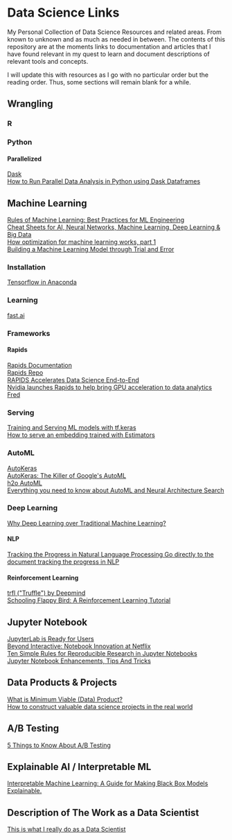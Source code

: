 # Data Science Links
My Personal Collection of Data Science Resources and related areas. From known to unknown and as much as needed in between. The contents of this repository are at the moments links to documentation and articles that I have found relevant in my quest to learn and document descriptions of relevant tools and concepts.

I will update this with resources as I go with no particular order but the reading order. Thus, some sections will remain blank for a while.

## Wrangling

### R



### Python

#### Parallelized
[Dask](http://dask.pydata.org/) \
[How to Run Parallel Data Analysis in Python using Dask Dataframes](https://towardsdatascience.com/trying-out-dask-dataframes-in-python-for-fast-data-analysis-in-parallel-aa960c18a915)

## Machine Learning
[Rules of Machine Learning: Best Practices for ML Engineering](http://martin.zinkevich.org/rules_of_ml/rules_of_ml.pdf) \
[Cheat Sheets for AI, Neural Networks, Machine Learning, Deep Learning & Big Data](https://becominghuman.ai/cheat-sheets-for-ai-neural-networks-machine-learning-deep-learning-big-data-678c51b4b463) \
[How optimization for machine learning works, part 1](https://www.youtube.com/watch?v=x6f5JOPhci0&feature=youtu.be) \
[Building a Machine Learning Model through Trial and Error](https://www.kdnuggets.com/2018/09/mathworks-building-machine-learning-model-through-trial-error.html)


### Installation
[Tensorflow in Anaconda](https://www.anaconda.com/blog/developer-blog/tensorflow-in-anaconda/)

### Learning
[fast.ai](http://www.fast.ai/)

### Frameworks

#### Rapids
[Rapids Documentation](http://rapids.ai/) \
[Rapids Repo](https://github.com/RAPIDSai) \
[RAPIDS Accelerates Data Science End-to-End](https://devblogs.nvidia.com/gpu-accelerated-analytics-rapids/) \
[Nvidia launches Rapids to help bring GPU acceleration to data analytics Fred](https://techcrunch.com/2018/10/10/nvidia-launches-rapids-to-help-bring-gpu-acceleration-to-data-analytics/?guccounter=1)

### Serving
[Training and Serving ML models with tf.keras](https://medium.com/tensorflow/training-and-serving-ml-models-with-tf-keras-fd975cc0fa27) \
[How to serve an embedding trained with Estimators](https://medium.com/tensorflow/how-to-serve-an-embedding-trained-with-estimators-681d5fa2fbe2)

### AutoML
[AutoKeras](https://autokeras.com/) \
[AutoKeras: The Killer of Google's AutoML](https://towardsdatascience.com/autokeras-the-killer-of-googles-automl-9e84c552a319)\
[h2o AutoML](http://docs.h2o.ai/h2o/latest-stable/h2o-docs/automl.html) \
[Everything you need to know about AutoML and Neural Architecture Search](https://towardsdatascience.com/everything-you-need-to-know-about-automl-and-neural-architecture-search-8db1863682bf)

### Deep Learning
[Why Deep Learning over Traditional Machine Learning?](https://towardsdatascience.com/why-deep-learning-is-needed-over-traditional-machine-learning-1b6a99177063)

#### NLP
[Tracking the Progress in Natural Language Processing Go directly to the document tracking the progress in NLP](http://ruder.io/tracking-progress-nlp/)

#### Reinforcement Learning
[trfl ("Truffle") by Deepmind](https://github.com/deepmind/trfl) \
[Schooling Flappy Bird: A Reinforcement Learning Tutorial ](https://www.toptal.com/deep-learning/pytorch-reinforcement-learning-tutorial)

## Jupyter Notebook
[JupyterLab is Ready for Users](https://blog.jupyter.org/jupyterlab-is-ready-for-users-5a6f039b8906) \
[Beyond Interactive: Notebook Innovation at Netflix](https://medium.com/netflix-techblog/notebook-innovation-591ee3221233) \
[Ten Simple Rules for Reproducible Research in Jupyter Notebooks](https://arxiv.org/abs/1810.08055) \
[Jupyter Notebook Enhancements, Tips And Tricks](https://forums.fast.ai/t/jupyter-notebook-enhancements-tips-and-tricks/17064/7)

## Data Products & Projects
[What is Minimum Viable (Data) Product?](https://medium.com/idealo-tech-blog/what-is-minimum-viable-data-product-49269e338d85) \
[How to construct valuable data science projects in the real world](https://towardsdatascience.com/how-to-construct-valuable-data-science-projects-in-the-real-world-203a4f520d54)

## A/B Testing
[5 Things to Know About A/B Testing](https://www.kdnuggets.com/2018/09/5-things-know-about-ab-testing.html)

## Explainable AI / Interpretable ML
[Interpretable Machine Learning: A Guide for Making Black Box Models Explainable.](https://christophm.github.io/interpretable-ml-book/)

## Description of The Work as a Data Scientist
[This is what I really do as a Data Scientist](https://towardsdatascience.com/this-is-what-i-really-do-as-a-data-scientist-d637ed747ef9)